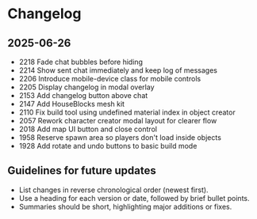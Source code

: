 # Changelog

## 2025-06-26
- 2218 Fade chat bubbles before hiding
- 2214 Show sent chat immediately and keep log of messages
- 2206 Introduce mobile-device class for mobile controls
- 2205 Display changelog in modal overlay
- 2153 Add changelog button above chat
- 2147 Add HouseBlocks mesh kit
- 2110 Fix build tool using undefined material index in object creator
- 2057 Rework character creator modal layout for clearer flow
- 2018 Add map UI button and close control
- 1958 Reserve spawn area so players don't load inside objects
- 1928 Add rotate and undo buttons to basic build mode

## Guidelines for future updates
- List changes in reverse chronological order (newest first).
- Use a heading for each version or date, followed by brief bullet points.
- Summaries should be short, highlighting major additions or fixes.
